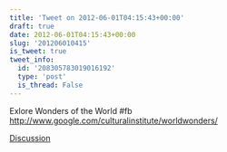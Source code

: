 ```yaml
---
title: 'Tweet on 2012-06-01T04:15:43+00:00'
draft: true
date: 2012-06-01T04:15:43+00:00
slug: '201206010415'
is_tweet: true
tweet_info:
  id: '208305783019016192'
  type: 'post'
  is_thread: False
---
```




Exlore Wonders of the World #fb <http://www.google.com/culturalinstitute/worldwonders/>

[Discussion](https://x.com/sytelus/status/208305783019016192)

